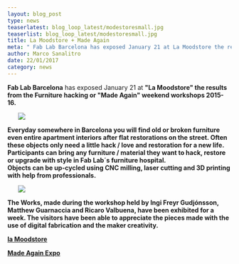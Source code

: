 ```yaml
---
layout: blog_post
type: news
teaserlatest: blog_loop_latest/modestoresmall.jpg
teaserlist: blog_loop_latest/modestoresmall.jpg
title: La Moodstore + Made Again
meta: " Fab Lab Barcelona has exposed January 21 at La Moodstore the results from the Furniture hacking or Made Again weekend workshops 2015-16."
author: Marco Sanalitro
date: 22/01/2017
category: news
---
```




 <strong>Fab Lab Barcelona</strong> has exposed January 21 at <strong>"La Moodstore" the results from the <strong>Furniture hacking or <strong>"Made Again" weekend workshops 2015-16.<br>

<ul><img src= "http://www.fablabbcn.org/img/blog/blog_loop_latest/modestore1.jpg" align="middle"> </ul>

Everyday somewhere in Barcelona you will find old or broken furniture even entire apartment interiors after flat restorations on the street. Often these objects only need a little hack / love and restoration for a new life. Participants can bring any furniture / material they want to hack, restore or upgrade with style in Fab Lab´s furniture hospital.<br>
Objects can be up-cycled using CNC milling, laser cutting and 3D printing with help from professionals.<br>

<ul><img src= "http://www.fablabbcn.org/img/blog/blog_loop_latest/modestore2.jpg" align="middle"> </ul>

The Works, made during the workshop held by <strong>Ingi Freyr Gudjónsson</strong>, <strong>Matthew Guarnaccia</strong> and <strong>Ricaro Valbuena</strong>, have been exhibited for a week. The visitors have been able to appreciate the pieces made with the use of digital fabrication and the maker creativity.<br>

<a href="http://www.lamoodstore.com/en/homepage/">la Moodstore</a><br>

<a href="https://www.facebook.com/pg/lamoodstore/photos/?tab=album&album_id=401348056872746">Made Again Expo</a><br>





